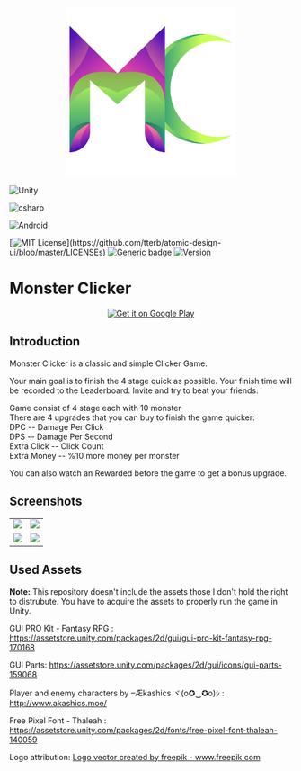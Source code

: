 <p align="center">
  <img width="300px" src="Assets/logo.png">
</p>

![Unity](https://img.shields.io/badge/Unity-100000?style=for-the-badge&logo=unity&logoColor=white)

![csharp](https://forthebadge.com/images/badges/made-with-c-sharp.svg)

![Android](https://forthebadge.com/images/badges/built-for-android.svg)

[![MIT License](https://img.shields.io/apm/l/atomic-design-ui.svg?)](https://github.com/tterb/atomic-design-ui/blob/master/LICENSEs)
[![Generic badge](https://img.shields.io/badge/status-Released-<COLOR>.svg)](https://shields.io/)
[![Version](https://img.shields.io/badge/version-1.1-<COLOR>.svg)](https://shields.io/)

# Monster Clicker 

<p align="center">
<a href='https://play.google.com/store/apps/details?id=com.enesozdemir.monsterclicker&pcampaignid=pcampaignidMKT-Other-global-all-co-prtnr-py-PartBadge-Mar2515-1'><img alt='Get it on Google Play' src='https://play.google.com/intl/en_us/badges/static/images/badges/en_badge_web_generic.png' height=120px /></a>
</p>

## Introduction

Monster Clicker is a classic and simple Clicker Game.

Your main goal is to finish the 4 stage quick as possible. Your finish time will be recorded to the Leaderboard. Invite and try to beat your friends.

Game consist of 4 stage each with 10 monster <br>
There are 4 upgrades that you can buy to finish the game quicker:<br>
DPC -- Damage Per Click<br>
DPS -- Damage Per Second<br>
Extra Click -- Click Count<br>
Extra Money -- %10 more money per monster<br>

You can also watch an Rewarded before the game to get a bonus upgrade.

## Screenshots
<table align="center">
<tr>
<td>
<img src="https://user-images.githubusercontent.com/41696219/151676197-5aa55d38-51d3-4956-bdb0-66eb9430f658.jpg" width="400">

</td>

<td>
<img src="https://user-images.githubusercontent.com/41696219/151675906-ae48ef66-b5ab-4f65-87bb-963792cca049.png" width="400">


</td>
</tr>
<td>
<img src="https://user-images.githubusercontent.com/41696219/151675901-04e6d7e1-a2a5-428b-aa84-c145f8d8b65d.png" width="400">
</td>
 <td>
<img src="https://user-images.githubusercontent.com/41696219/151675845-5b4d6217-792b-40ae-959f-0c3922dd710f.png" width="400">
 </td>
  </tr>
</tr>
</tr>
</table>
</div>



## Used Assets
**Note:** This repository doesn't include the assets those I don't hold the right to distrubute. 
You have to acquire the assets to properly run the game in Unity.

GUI PRO Kit - Fantasy RPG : https://assetstore.unity.com/packages/2d/gui/gui-pro-kit-fantasy-rpg-170168

GUI Parts: https://assetstore.unity.com/packages/2d/gui/icons/gui-parts-159068

Player and enemy characters by –Ækashics ヾ(o✪‿✪o)ｼ : http://www.akashics.moe/

Free Pixel Font - Thaleah : https://assetstore.unity.com/packages/2d/fonts/free-pixel-font-thaleah-140059

Logo attribution: <a href="https://www.freepik.com/vectors/logo">Logo vector created by freepik - www.freepik.com</a>
